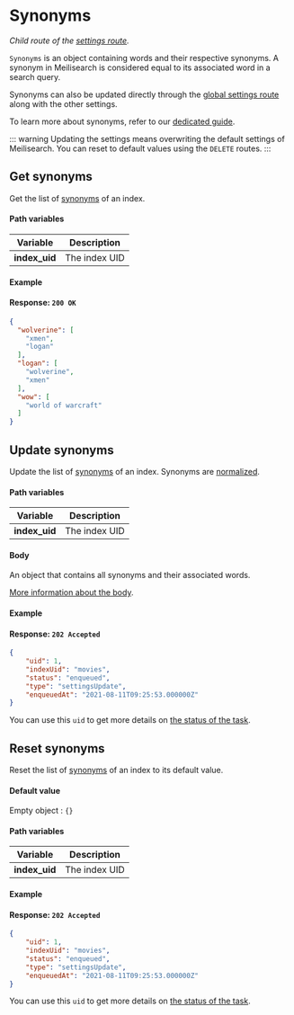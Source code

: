 # Synonyms

_Child route of the [settings route](/reference/settings.md)._

`Synonyms` is an object containing words and their respective synonyms. A synonym in Meilisearch is considered equal to its associated word in a search query.

Synonyms can also be updated directly through the [global settings route](/reference/settings.md#update-settings) along with the other settings.

To learn more about synonyms, refer to our [dedicated guide](/learn/configuration/synonyms.md).

::: warning
Updating the settings means overwriting the default settings of Meilisearch. You can reset to default values using the `DELETE` routes.
:::

## Get synonyms

<RouteHighlighter method="GET" route="/indexes/:index_uid/settings/synonyms"/>

Get the list of [synonyms](/learn/configuration/synonyms.md) of an index.

#### Path variables

| Variable      | Description   |
| ------------- | ------------- |
| **index_uid** | The index UID |

#### Example

<CodeSamples id="get_synonyms_1" />

#### Response: `200 OK`

```json
{
  "wolverine": [
    "xmen",
    "logan"
  ],
  "logan": [
    "wolverine",
    "xmen"
  ],
  "wow": [
    "world of warcraft"
  ]
}
```

## Update synonyms

<RouteHighlighter method="POST" route="/indexes/:index_uid/settings/synonyms"/>

Update the list of [synonyms](/learn/configuration/synonyms.md) of an index. Synonyms are [normalized](/learn/configuration/synonyms.md#normalization).

#### Path variables

| Variable      | Description   |
| ------------- | ------------- |
| **index_uid** | The index UID |

#### Body

An object that contains all synonyms and their associated words.

[More information about the body](/learn/configuration/settings.md#synonyms).

#### Example

<CodeSamples id="update_synonyms_1" />

#### Response: `202 Accepted`

```json
{
    "uid": 1,
    "indexUid": "movies",
    "status": "enqueued",
    "type": "settingsUpdate",
    "enqueuedAt": "2021-08-11T09:25:53.000000Z"
}
```

You can use this `uid` to get more details on [the status of the task](/reference/tasks.md#get-task).

## Reset synonyms

<RouteHighlighter method="DELETE" route="/indexes/:index_uid/settings/synonyms"/>

Reset the list of [synonyms](/learn/configuration/synonyms.md) of an index to its default value.

#### Default value

Empty object : `{}`

#### Path variables

| Variable      | Description   |
| ------------- | ------------- |
| **index_uid** | The index UID |

#### Example

<CodeSamples id="reset_synonyms_1" />

#### Response: `202 Accepted`

```json
{
    "uid": 1,
    "indexUid": "movies",
    "status": "enqueued",
    "type": "settingsUpdate",
    "enqueuedAt": "2021-08-11T09:25:53.000000Z"
}
```

You can use this `uid` to get more details on [the status of the task](/reference/tasks.md#get-task).
